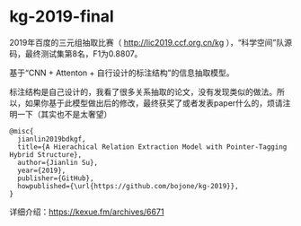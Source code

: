 # kg-2019-final
2019年百度的三元组抽取比赛（ http://lic2019.ccf.org.cn/kg ），“科学空间”队源码，最终测试集第8名，F1为0.8807。

基于“CNN + Attenton + 自行设计的标注结构”的信息抽取模型。

标注结构是自己设计的，我看了很多关系抽取的论文，没有发现类似的做法。所以，如果你基于此模型做出后的修改，最终获奖了或者发表paper什么的，烦请注明一下（其实也不是太奢望）

```
@misc{
  jianlin2019bdkgf,
  title={A Hierachical Relation Extraction Model with Pointer-Tagging Hybrid Structure},
  author={Jianlin Su},
  year={2019},
  publisher={GitHub},
  howpublished={\url{https://github.com/bojone/kg-2019}},
}
```

详细介绍：https://kexue.fm/archives/6671
